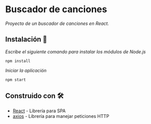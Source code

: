 # Buscador de canciones

_Proyecto de un buscador de canciones en React._

## Instalación 🔧

_Escribe el siguiente comando para instalar los módulos de Node.js_

```
npm install
```

_Iniciar la aplicación_

```
npm start
```

## Construido con 🛠️

* [React](https://reactjs.org/) - Librería para SPA
* [axios](https://axios-http.com/docs/intro) - Librería para manejar peticiones HTTP
